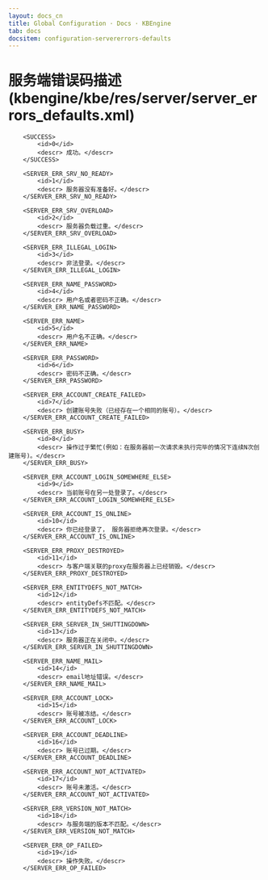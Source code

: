 ```yaml
---
layout: docs_cn
title: Global Configuration · Docs · KBEngine
tab: docs
docsitem: configuration-servererrors-defaults
---
```


服务端错误码描述(kbengine/kbe/res/server/server_errors_defaults.xml)
===================

		<SUCCESS>
			<id>0</id>
			<descr>	成功。</descr>
		</SUCCESS>
		
		<SERVER_ERR_SRV_NO_READY>
			<id>1</id>
			<descr>	服务器没有准备好。</descr>
		</SERVER_ERR_SRV_NO_READY>

		<SERVER_ERR_SRV_OVERLOAD>
			<id>2</id>
			<descr>	服务器负载过重。</descr>
		</SERVER_ERR_SRV_OVERLOAD>
		
		<SERVER_ERR_ILLEGAL_LOGIN>
			<id>3</id>
			<descr>	非法登录。</descr>
		</SERVER_ERR_ILLEGAL_LOGIN>
		
		<SERVER_ERR_NAME_PASSWORD>
			<id>4</id>
			<descr>	用户名或者密码不正确。</descr>
		</SERVER_ERR_NAME_PASSWORD>
		
		<SERVER_ERR_NAME>
			<id>5</id>
			<descr>	用户名不正确。</descr>
		</SERVER_ERR_NAME>
		
		<SERVER_ERR_PASSWORD>
			<id>6</id>
			<descr>	密码不正确。</descr>
		</SERVER_ERR_PASSWORD>
		
		<SERVER_ERR_ACCOUNT_CREATE_FAILED>
			<id>7</id>
			<descr>	创建账号失败（已经存在一个相同的账号）。</descr>
		</SERVER_ERR_ACCOUNT_CREATE_FAILED>
		
		<SERVER_ERR_BUSY>
			<id>8</id>
			<descr>	操作过于繁忙(例如：在服务器前一次请求未执行完毕的情况下连续N次创建账号)。</descr>
		</SERVER_ERR_BUSY>
		
		<SERVER_ERR_ACCOUNT_LOGIN_SOMEWHERE_ELSE>
			<id>9</id>
			<descr>	当前账号在另一处登录了。</descr>
		</SERVER_ERR_ACCOUNT_LOGIN_SOMEWHERE_ELSE>
		
		<SERVER_ERR_ACCOUNT_IS_ONLINE>
			<id>10</id>
			<descr>	你已经登录了， 服务器拒绝再次登录。</descr>
		</SERVER_ERR_ACCOUNT_IS_ONLINE>

		<SERVER_ERR_PROXY_DESTROYED>
			<id>11</id>
			<descr>	与客户端关联的proxy在服务器上已经销毁。</descr>
		</SERVER_ERR_PROXY_DESTROYED>
		
		<SERVER_ERR_ENTITYDEFS_NOT_MATCH>
			<id>12</id>
			<descr>	entityDefs不匹配。</descr>
		</SERVER_ERR_ENTITYDEFS_NOT_MATCH>
		
		<SERVER_ERR_SERVER_IN_SHUTTINGDOWN>
			<id>13</id>
			<descr>	服务器正在关闭中。</descr>
		</SERVER_ERR_SERVER_IN_SHUTTINGDOWN>
		
		<SERVER_ERR_NAME_MAIL>
			<id>14</id>
			<descr>	email地址错误。</descr>
		</SERVER_ERR_NAME_MAIL>
		
		<SERVER_ERR_ACCOUNT_LOCK>
			<id>15</id>
			<descr>	账号被冻结。</descr>
		</SERVER_ERR_ACCOUNT_LOCK>
		
		<SERVER_ERR_ACCOUNT_DEADLINE>
			<id>16</id>
			<descr>	账号已过期。</descr>
		</SERVER_ERR_ACCOUNT_DEADLINE>
		
		<SERVER_ERR_ACCOUNT_NOT_ACTIVATED>
			<id>17</id>
			<descr>	账号未激活。</descr>
		</SERVER_ERR_ACCOUNT_NOT_ACTIVATED>
		
		<SERVER_ERR_VERSION_NOT_MATCH>
			<id>18</id>
			<descr>	与服务端的版本不匹配。</descr>
		</SERVER_ERR_VERSION_NOT_MATCH>
		
		<SERVER_ERR_OP_FAILED>
			<id>19</id>
			<descr>	操作失败。</descr>
		</SERVER_ERR_OP_FAILED>

